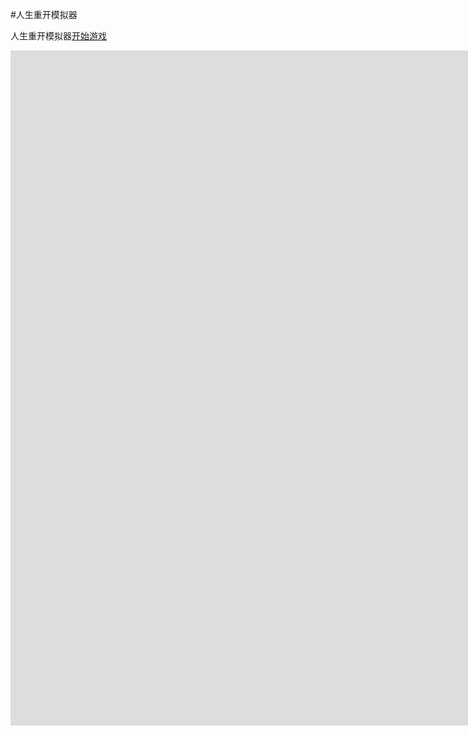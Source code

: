 #人生重开模拟器

人生重开模拟器[开始游戏](view/index.html)

<iframe src="http://xx.wapy.xyz/view/" width="1920" height="1080" allowtransparency="true" frameborder="0" sandbox="allow-popups allow-popups-to-escape-sandbox allow-same-origin allow-scripts"></iframe>
